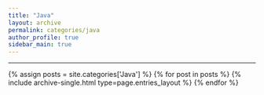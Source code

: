 ```yaml
---
title: "Java"
layout: archive
permalink: categories/java
author_profile: true
sidebar_main: true
---
```


***

{% assign posts = site.categories['Java'] %}
{% for post in posts %} {% include archive-single.html type=page.entries_layout %} {% endfor %}